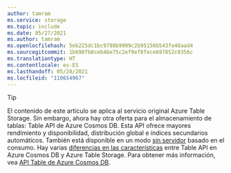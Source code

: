 ```yaml
---
author: tamram
ms.service: storage
ms.topic: include
ms.date: 05/27/2021
ms.author: tamram
ms.openlocfilehash: 5eb225dc1bc9798b9999c2b95156b543fe48aad4
ms.sourcegitcommit: 1b698fb8ceb46e75c2ef9ef8fece697852c0356c
ms.translationtype: HT
ms.contentlocale: es-ES
ms.lasthandoff: 05/28/2021
ms.locfileid: "110654967"
---
```

> [!TIP]
> El contenido de este artículo se aplica al servicio original Azure Table Storage. Sin embargo, ahora hay otra oferta para el almacenamiento de tablas: Table API de Azure Cosmos DB. Esta API ofrece mayores rendimiento y disponibilidad, distribución global e índices secundarios automáticos. También está disponible en un modo [sin servidor](../articles/cosmos-db/serverless.md) basado en el consumo. Hay varias [diferencias en las características](../articles/cosmos-db/table-api-faq.yml) entre Table API en Azure Cosmos DB y Azure Table Storage. Para obtener más información, vea [API Table de Azure Cosmos DB](../articles/cosmos-db/table-introduction.md).
